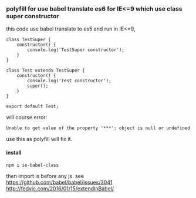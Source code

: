 ### polyfill for use babel translate es6 for IE<=9 which use class super constructor

this code use babel translate to es5 and run in IE<=9,
```
class TestSuper {
    constructor() {
        console.log('TestSuper constructor');
    }
}

class Test extends TestSuper {
    constructor() {
        console.log('Test constructor');
        super();
    }
}

export default Test;
```
will course error:
```
Unable to get value of the property '***': object is null or undefined
```

use this as polyfill will fix it.

#### install
```
npm i ie-babel-class
```
then import is before any js.
see https://github.com/babel/babel/issues/3041
http://fedvic.com/2016/01/15/extendInBabel/
